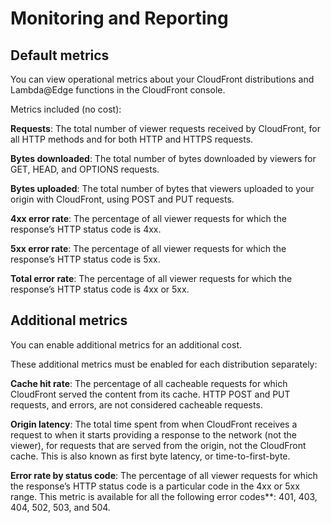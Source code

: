 # Monitoring and Reporting

## Default metrics

You can view operational metrics about your CloudFront distributions and Lambda@Edge functions in the CloudFront console.

Metrics included (no cost):

**Requests**: The total number of viewer requests received by CloudFront, for all HTTP methods and for both HTTP and HTTPS requests.

**Bytes downloaded**: The total number of bytes downloaded by viewers for GET, HEAD, and OPTIONS requests.

**Bytes uploaded**: The total number of bytes that viewers uploaded to your origin with CloudFront, using POST and PUT requests.

**4xx error rate**: The percentage of all viewer requests for which the response’s HTTP status code is 4xx.

**5xx error rate**: The percentage of all viewer requests for which the response’s HTTP status code is 5xx.

**Total error rate**: The percentage of all viewer requests for which the response’s HTTP status code is 4xx or 5xx.


## Additional metrics

You can enable additional metrics for an additional cost.

These additional metrics must be enabled for each distribution separately:

**Cache hit rate**: The percentage of all cacheable requests for which CloudFront served the content from its cache. HTTP POST and PUT requests, and errors, are not considered cacheable requests.

**Origin latency**: The total time spent from when CloudFront receives a request to when it starts providing a response to the network (not the viewer), for requests that are served from the origin, not the CloudFront cache. This is also known as first byte latency, or time-to-first-byte.

**Error rate by status code**: The percentage of all viewer requests for which the response’s HTTP status code is a particular code in the 4xx or 5xx range. This metric is available for all the following error codes**: 401, 403, 404, 502, 503, and 504.